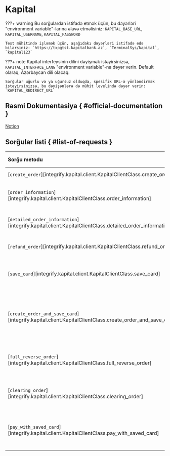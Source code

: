 # Kapital

???+ warning
    Bu sorğulardan istifadə etmək üçün, bu dəyərləri "environment variable"-larına əlavə etməlisiniz: `KAPITAL_BASE_URL`, `KAPITAL_USERNAME`, `KAPITAL_PASSWORD`

    Test mühitində işləmək üçün, aşağıdakı dəyərləri istifadə edə bilərsiniz: `https://txpgtst.kapitalbank.az`, `TerminalSys/kapital`, `kapital123`

???+ note
    Kapital interfeysinin dilini dəyişmək istəyirsinizsə, `KAPITAL_INTERFACE_LANG` "environment variable"-na dəyər verin. Default olaraq, Azərbaycan dili olacaq.

    Sorğular uğurlu və ya uğursuz olduqda, spesifik URL-ə yönləndirmək istəyirsinizsə, bu dəyişənlərə də mühit levelində dəyər verin: `KAPITAL_REDIRECT_URL`

## Rəsmi Dokumentasiya { #official-documentation }

[Notion](https://brawny-airport-7ca.notion.site/Kapital-bank-E-commerce-API-Documentation-6dd6a228c40644e3bef034bca7845e3c)

## Sorğular listi { #list-of-requests }

| Sorğu metodu                                                                                           | Məqsəd                                             |            Kapital API            |  Callback-ə sorğu atılır  |
| :----------------------------------------------------------------------------------------------------- | :------------------------------------------------- | :-------------------------------: | :-----------------------: |
| [`create_order`][integrify.kapital.client.KapitalClientClass.create_order]                             | Ödəniş                                             |           `/api/order`            | :fontawesome-solid-check: |
| [`order_information`][integrify.kapital.client.KapitalClientClass.order_information]                   | Ödəniş haqda qısa məlumat                          |      `/api/order/{order_id}`      |            :x:            |
| [`detailed_order_information`][integrify.kapital.client.KapitalClientClass.detailed_order_information] | Ödəniş haqda detallı məlumat                       |      `/api/order/{order_id}`      |            :x:            |
| [`refund_order`][integrify.kapital.client.KapitalClientClass.refund_order]                             | Geri ödəniş sorğusu                                | `/api/order/{order_id}/exec-tran` |            :x:            |
| [`save_card`][integrify.kapital.client.KapitalClientClass.save_card]                                   | Kartı saxlamaq üçün ödəniş sorğusu                 |           `/api/order`            |            :fontawesome-solid-check:            |
| [`create_order_and_save_card`][integrify.kapital.client.KapitalClientClass.create_order_and_save_card] | Kartı saxlamaq və ödəniş etmək üçün ödəniş sorğusu |           `/api/order`            |            :fontawesome-solid-check:            |
| [`full_reverse_order`][integrify.kapital.client.KapitalClientClass.full_reverse_order]                 | Ödənişi ləğv etmək üçün sorğu                      | `/api/order/{order_id}/exec-tran` |            :x:            |
| [`clearing_order`][integrify.kapital.client.KapitalClientClass.clearing_order]                         | Ödənişin təsdiq edilməsi üçün sorğu                | `/api/order/{order_id}/exec-tran` |            :x:            |
| [`pay_with_saved_card`][integrify.kapital.client.KapitalClientClass.pay_with_saved_card]               | Ödənişin hissəsini ləğv etmək üçün sorğu           | `/api/order/{order_id}/exec-tran` |            :x:            |

